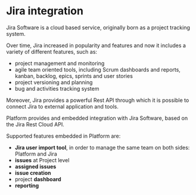 # Jira integration

Jira Software is a cloud based service, originally born as a project tracking system.

Over time, Jira increased in popularity and features and now it includes a variety of different features, such as:

* project management and monitoring
* agile team oriented tools, including Scrum dashboards and reports, kanban, backlog, epics, sprints and user stories
* project versioning and planning 
* bug and activities tracking system

Moreover, Jira provides a powerful Rest API through which it is possible to connect Jira to external application and tools.

Platform provides and embedded integration with Jira Software, based on the Jira Rest Cloud API.

Supported features embedded in Platform are:

* **Jira user import tool**, in order to manage the same team on both sides: Platform and Jira
* **issues** at Project level
* **assigned issues**
* **issue creation**
* project **dashboard**
* **reporting**



